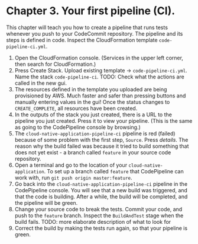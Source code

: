 # Chapter 3. Your first pipeline (CI).

This chapter will teach you how to create a pipeline that runs tests whenever you push to your CodeCommit repository.
The pipeline and its steps is defined in code. Inspect the CloudFormation template `code-pipeline-ci.yml`. 

1. Open the CloudFormation console. (Services in the upper left corner, then search for CloudFormation.)
2. Press Create Stack. Upload existing template -> `code-pipeline-ci.yml`. Name the stack `code-pipeline-ci`. TODO: Check what the actions are called in the new gui.
3. The resources defined in the template you uploaded are being provisioned by AWS. Much faster and safer than pressing buttons and manually entering values in the gui! Once the status changes to `CREATE_COMPLETE`, all resources have been created.
4. In the outputs of the stack you just created, there is a URL to the pipeline you just created. Press it to view your pipeline. (This is the same as going to the CodePipeline console by browsing.)
5. The `cloud-native-application-pipeline-ci` pipeline is red (failed) because of some problem with the first step, `Source`. Press *details*. The reason why the build failed was because it tried to build something that does not yet exist - a branch called `feature` in your source code repository.
6. Open a terminal and go to the location of your `cloud-native-application`. To set up a branch called `feature` that CodePipeline can work with, run `git push origin master:feature`.
7. Go back into the `cloud-native-application-pipeline-ci` pipeline in the CodePipeline console. You will see that a new build was triggered, and that the code is building. After a while, the build will be completed, and the pipeline will be green.
8. Change your source code to break the tests. Commit your code, and push to the `feature` branch. Inspect the `BuildAndTest` stage when the build fails. TODO: more elaborate description of what to look for
9. Correct the build by making the tests run again, so that your pipeline is green.
